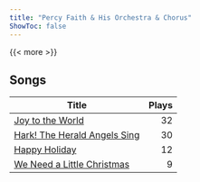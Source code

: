 ```yaml
---
title: "Percy Faith & His Orchestra & Chorus"
ShowToc: false
---
```


{{< more >}}

## Songs
Title | Plays 
----- | -----: 
[Joy to the World](/songs/joy-to-the-world) | 32
[Hark! The Herald Angels Sing](/songs/hark-the-herald-angels-sing) | 30
[Happy Holiday](/songs/happy-holiday) | 12
[We Need a Little Christmas](/songs/we-need-a-little-christmas) | 9

